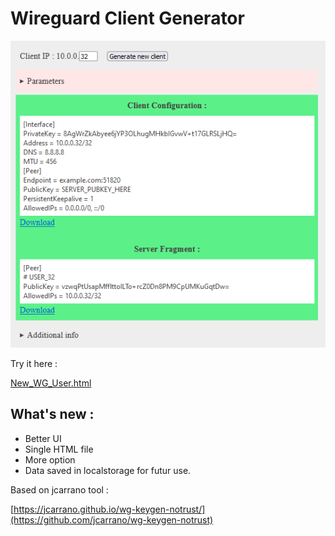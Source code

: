 # Wireguard Client Generator


<p align="center">
  <img src="screenshoot.png">
</p>

Try it here :

[New_WG_User.html](https://htmlpreview.github.io/?https://github.com/seb1k/Wireguard-Client-Generator/blob/main/New_WG_User.html)


## What's new :

- Better UI
- Single HTML file
- More option
- Data saved in localstorage for futur use.


Based on jcarrano tool :

[https://jcarrano.github.io/wg-keygen-notrust/](https://github.com/jcarrano/wg-keygen-notrust)
